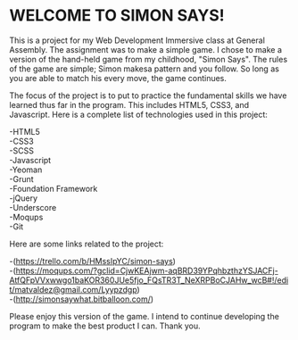# WELCOME TO SIMON SAYS!

This is a project for my Web Development Immersive class at General Assembly. 
The assignment was to make a simple game. I chose to make a version of the hand-held game from my childhood, "Simon Says".
The rules of the game are simple; Simon makesa pattern and you follow. So long as you are able to match his every move, the game
continues.

The focus of the project is to put to practice the fundamental skills we have learned thus far in the program. This includes
HTML5, CSS3, and Javascript. Here is a complete list of technologies used in this project:

-HTML5  
-CSS3  
-SCSS  
-Javascript  
-Yeoman  
-Grunt  
-Foundation Framework  
-jQuery   
-Underscore  
-Moqups  
-Git  

Here are some links related to the project:

 -(https://trello.com/b/HMssIpYC/simon-says)  
 -(https://moqups.com/?gclid=CjwKEAjwm-aqBRD39YPqhbzthzYSJACFj-AtfQFpVVxwwgo1baKOR360JUe5fjo_FQsTR3T_NeXRPBoCJAHw_wcB#!/edit/matvaldez@gmail.com/Lyypzdgp)  
 -(http://simonsaywhat.bitballoon.com/)  

Please enjoy this version of the game. I intend to continue developing the program to make the best product I can.
Thank you.



